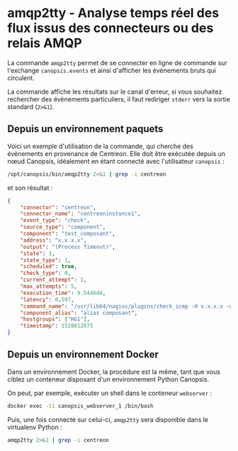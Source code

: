 # amqp2tty - Analyse temps réel des flux issus des connecteurs ou des relais AMQP

La commande `amqp2tty` permet de se connecter en ligne de commande sur l'exchange `canopsis.events` et ainsi d'afficher les évènements bruts qui circulent.

La commande affiche les résultats sur le canal d'erreur, si vous souhaitez rechercher des évènements particuliers, il faut rediriger `stderr` vers la sortie standard (`2>&1`).

## Depuis un environnement paquets

Voici un exemple d'utilisation de la commande, qui cherche des évènements en provenance de Centreon. Elle doit être exécutée depuis un nœud Canopsis, idéalement en étant connecté avec l'utilisateur `canopsis` :
```sh
/opt/canopsis/bin/amqp2tty 2>&1 | grep -i centreon
```

et son résultat :
```json
{
    "connector": "centreon",
    "connector_name": "centreoninstance1",
    "event_type": "check",
    "source_type": "component",
    "component": "test_composant",
    "address": "x.x.x.x",
    "output": "(Process Timeout)",
    "state": 1,
    "state_type": 1,
    "scheduled": true,
    "check_type": 0,
    "current_attempt": 1,
    "max_attempts": 5,
    "execution_time": 9.544648,
    "latency": 0.597,
    "command_name": "/usr/lib64/nagios/plugins/check_icmp -H x.x.x.x -w 3000.0,80% -c 5000.0,100% -p 1",
    "component_alias": "alias composant",
    "hostgroups": ["HG1"],
    "timestamp": 1528812075
}
```

## Depuis un environnement Docker

Dans un environnement Docker, la procédure est la même, tant que vous ciblez un conteneur disposant d'un environnement Python Canopsis.

On peut, par exemple, exécuter un shell dans le conteneur `webserver` :

```sh
docker exec -ti canopsis_webserver_1 /bin/bash
```

Puis, une fois connecté sur celui-ci, `amqp2tty` sera disponible dans le virtualenv Python :
```sh
amqp2tty 2>&1 | grep -i centreon
```
